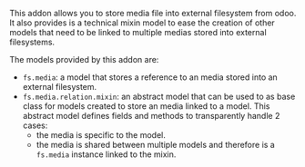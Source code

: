 This addon allows you to store media file into external filesystem from
odoo. It also provides is a technical mixin model to ease the creation
of other models that need to be linked to multiple medias stored into
external filesystems.

The models provided by this addon are:

- `fs.media`: a model that stores a reference to an media stored into an
  external filesystem.
- `fs.media.relation.mixin`: an abstract model that can be used to as
  base class for models created to store an media linked to a model.
  This abstract model defines fields and methods to transparently handle
  2 cases:
  - the media is specific to the model.
  - the media is shared between multiple models and therefore is a
    `fs.media` instance linked to the mixin.
